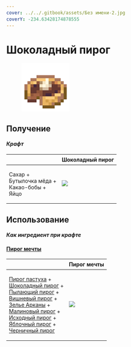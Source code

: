```yaml
---
cover: ../../.gitbook/assets/Без имени-2.jpg
coverY: -234.63428174878555
---
```


# Шоколадный пирог

<figure><img src="../../.gitbook/assets/chocolate_pie_128.png" alt=""><figcaption></figcaption></figure>

## Получение

#### _Крафт_

| ㅤ                                                          |  Шоколадный пирог                             |
| ---------------------------------------------------------- | --------------------------------------------- |
| <p>Сахар +<br>Бутылочка мёда +<br>Какао-бобы +<br>Яйцо</p> | ![](../../.gitbook/assets/chocolate\_pie.png) |

## Использование

#### _Как ингредиент при крафте_

#### [Пирог мечты](dream_pie.md)

| ㅤ                                                                                                                                                                                                                                                                                                                                                                                                                                                                                     |  Пирог мечты                              |
| ------------------------------------------------------------------------------------------------------------------------------------------------------------------------------------------------------------------------------------------------------------------------------------------------------------------------------------------------------------------------------------------------------------------------------------------------------------------------------------- | ----------------------------------------- |
| <p><a href="shepherds_pie_block.md">Пирог пастуха</a> +<br><a href="chocolate_pie.md">Шоколадный пирог</a> +<br><a href="blaze_cake.md">Пылающий пирог</a> +<br><a href="cherry_pie.md">Вишневый пирог</a> +<br><a href="weak_arcana_potion.md">Зелье Арканы</a> +<br><a href="crimson_berry_pie.md">Малиновый пирог</a> +<br><a href="source_berry_pie.md">Исходный пирог</a> +<br><a href="apple_pie.md">Яблочный пирог</a> +<br><a href="blueberry_pie.md">Черничный пирог</a></p> | ![](../../.gitbook/assets/dream\_pie.png) |


